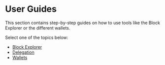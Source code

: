 # User Guides

This section contains step-by-step guides on how to use tools like the Block Explorer or the different wallets.

Select one of the topics below:

* [Block Explorer](./block-explorer.md)
* [Delegation](./delegation/index.md)
* [Wallets](./wallets/index.md)
